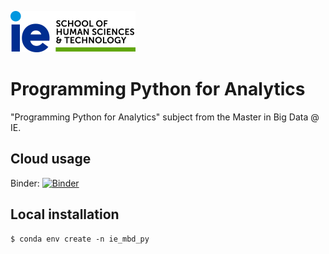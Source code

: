 ![IE](img/ie.png)

# Programming Python for Analytics

"Programming Python for Analytics" subject from the Master in Big Data @ IE.

## Cloud usage

Binder: [![Binder](https://mybinder.org/badge_logo.svg)](https://mybinder.org/v2/gh/astrojuanlu/ie-mbd-programming-python-analytics/main?filepath=intro.ipynb)

## Local installation

```
$ conda env create -n ie_mbd_py
```
